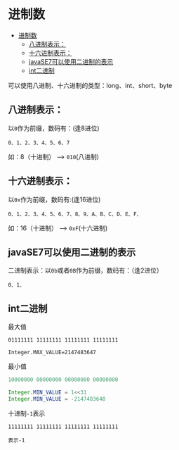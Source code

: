 # 进制数

<!-- TOC -->

- [进制数](#进制数)
    - [八进制表示：](#八进制表示)
    - [十六进制表示：](#十六进制表示)
    - [javaSE7可以使用二进制的表示](#javase7可以使用二进制的表示)
    - [int二进制](#int二进制)

<!-- /TOC -->

可以使用八进制、十六进制的类型：long、int、short、byte

## 八进制表示：
以`0`作为前缀，数码有：(逢8进位)
```
0、1、2、3、4、5、6、7
```
如：8（十进制） --> `010`(八进制)


## 十六进制表示：
以`0x`作为前缀，数码有:(逢16进位)
```
0、1、2、3、4、5、6、7、8、9、A、B、C、D、E、F、
```
如：16（十进制） --> `0xF`(十六进制)

## javaSE7可以使用二进制的表示
二进制表示：以`0b`或者`0B`作为前缀，数码有：（逢2进位）
```
0、1、
```

## int二进制

最大值
```
01111111 11111111 11111111 11111111

Integer.MAX_VALUE=2147483647
```

最小值

``` java
10000000 00000000 00000000 00000000

Integer.MIN_VALUE = 1<<31
Integer.MIN_VALUE = -2147483648
```

十进制`-1`表示

```
11111111 11111111 11111111 11111111

表示-1
```
